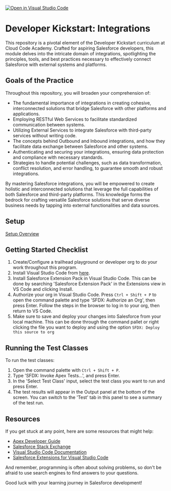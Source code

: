 [![Open in Visual Studio Code](https://classroom.github.com/assets/open-in-vscode-718a45dd9cf7e7f842a935f5ebbe5719a5e09af4491e668f4dbf3b35d5cca122.svg)](https://classroom.github.com/online_ide?assignment_repo_id=14992435&assignment_repo_type=AssignmentRepo)
# Developer Kickstart: Integrations
This repository is a pivotal element of the Developer Kickstart curriculum at Cloud Code Academy. Crafted for aspiring Salesforce developers, this module delves into the intricate domain of integrations, spotlighting the principles, tools, and best practices necessary to effectively connect Salesforce with external systems and platforms.

## Goals of the Practice
Throughout this repository, you will broaden your comprehension of:

- The fundamental importance of integrations in creating cohesive, interconnected solutions that bridge Salesforce with other platforms and applications.
- Employing RESTful Web Services to facilitate standardized communication between systems.
- Utilizing External Services to integrate Salesforce with third-party services without writing code.
- The concepts behind Outbound and Inbound integrations, and how they facilitate data exchange between Salesforce and other systems.
- Authenticating and securing your integrations, ensuring data protection and compliance with necessary standards.
- Strategies to handle potential challenges, such as data transformation, conflict resolution, and error handling, to guarantee smooth and robust integrations.

By mastering Salesforce integrations, you will be empowered to create holistic and interconnected solutions that leverage the full capabilities of both Salesforce and third-party platforms. This knowledge forms the bedrock for crafting versatile Salesforce solutions that serve diverse business needs by tapping into external functionalities and data sources.

## Setup
[Setup Overview](https://learn.cloudcodeacademy.com/courses/salesforce-developer-kickstart-program/lectures/47317617)

## Getting Started Checklist
1. Create/Configure a trailhead playground or developer org to do your work throughout this program.
2. Install Visual Studio Code from [here](https://code.visualstudio.com/download).
3. Install Salesforce Extension Pack in Visual Studio Code. This can be done by searching 'Salesforce Extension Pack' in the Extensions view in VS Code and clicking Install.
4. Authorize your org in Visual Studio Code. Press `Ctrl + Shift + P` to open the command palette and type 'SFDX: Authorize an Org', then press Enter. Follow the steps in the browser to log in to your org, then return to VS Code.
5. Make sure to save and deploy your changes into Salesforce from your local machine. This can be done through the command pallet or right clicking the file you want to deploy and using the option `SFDX: Deploy this source to org`

## Running the Test Classes

To run the test classes:

1. Open the command palette with `Ctrl + Shift + P`.
2. Type 'SFDX: Invoke Apex Tests...', and press Enter.
3. In the 'Select Test Class' input, select the test class you want to run and press Enter.
4. The test results will appear in the Output panel at the bottom of the screen. You can switch to the 'Test' tab in this panel to see a summary of the test run.

## Resources

If you get stuck at any point, here are some resources that might help:

- [Apex Developer Guide](https://developer.salesforce.com/docs/atlas.en-us.apexcode.meta/apexcode/apex_dev_guide.htm)
- [Salesforce Stack Exchange](https://salesforce.stackexchange.com/)
- [Visual Studio Code Documentation](https://code.visualstudio.com/docs)
- [Salesforce Extensions for Visual Studio Code](https://developer.salesforce.com/tools/vscode/)

And remember, programming is often about solving problems, so don't be afraid to use search engines to find answers to your questions.

Good luck with your learning journey in Salesforce development!